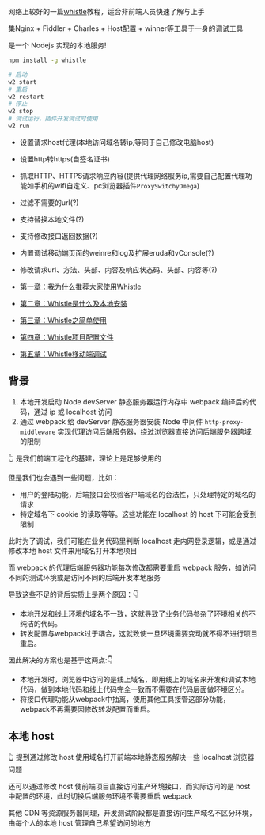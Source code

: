 网络上较好的一篇[whistle](http://wproxy.org/whistle/)教程，适合非前端人员快速了解与上手

集Nginx + Fiddler + Charles + Host配置 + winner等工具于一身的调试工具

是一个 Nodejs 实现的本地服务!

```bash
npm install -g whistle

# 启动
w2 start
# 重启
w2 restart
# 停止
w2 stop
# 调试运行，插件开发调试时使用
w2 run
```


- 设置请求host代理(本地访问域名转ip,等同于自己修改电脑host)
- 设置http转https(自签名证书)
- 抓取HTTP、HTTPS请求响应内容(提供代理网络服务ip,需要自己配置代理功能如手机的wifi自定义、pc浏览器插件`ProxySwitchyOmega`)
- 过滤不需要的url(?)
- 支持替换本地文件(?)
- 支持修改接口返回数据(?)
- 内置调试移动端页面的weinre和log及扩展eruda和vConsole(?)
- 修改请求url、方法、头部、内容及响应状态码、头部、内容等(?)

- [第一章：我为什么推荐大家使用Whistle](https://juejin.cn/post/6844904167404732430)
- [第二章：Whistle是什么及本地安装](https://juejin.cn/post/6844904167396343815)
- [第三章：Whistle之简单使用](https://juejin.cn/post/6844904167408943111)
- [第四章：Whistle项目配置文件](https://juejin.cn/post/6844904167400554510)
- [第五章：Whistle移动端调试](https://juejin.cn/post/6844904167857717262)

## 背景

1. 本地开发启动 Node devServer 静态服务器运行内存中 webpack 编译后的代码，通过 ip 或 localhost 访问
2. 通过 webpack 给 devServer 静态服务器安装 Node 中间件 `http-proxy-middleware` 实现代理访问后端服务器，绕过浏览器直接访问后端服务器跨域的限制

👆 是我们前端工程化的基建，理论上是足够使用的

但是我们也会遇到一些问题，比如：
- 用户的登陆功能，后端接口会校验客户端域名的合法性，只处理特定的域名的请求
- 特定域名下 cookie 的读取等等。这些功能在 localhost 的 host 下可能会受到限制

此时为了调试，我们可能在业务代码里判断 localhost 走内网登录逻辑，或是通过修改本地 host 文件来用域名打开本地项目

而 webpack 的代理后端服务器功能每次修改都需要重启 webpack 服务，如访问不同的测试环境或是访问不同的后端开发本地服务


导致这些不足的背后实质上是两个原因：👇
- 本地开发和线上环境的域名不一致，这就导致了业务代码参杂了环境相关的不纯洁的代码。
- 转发配置与webpack过于耦合，这就致使一旦环境需要变动就不得不进行项目重启。

因此解决的方案也是基于这两点:👇
- 本地开发时，浏览器中访问的是线上域名，即用线上的域名来开发和调试本地代码，做到本地代码和线上代码完全一致而不需要在代码层面做环境区分。
- 将接口代理功能从webpack中抽离，使用其他工具接管这部分功能，webpack不再需要因修改转发配置而重启。

## 本地 host

👆 提到通过修改 host 使用域名打开前端本地静态服务解决一些 localhost 浏览器问题

还可以通过修改 host 使前端项目直接访问生产环境接口，而实际访问的是 host 中配置的环境，此时切换后端服务环境不需要重启 webpack

其他 CDN 等资源服务器同理，开发测试阶段都是直接访问生产域名不区分环境，由每个人的本地 host 管理自己希望访问的地方


